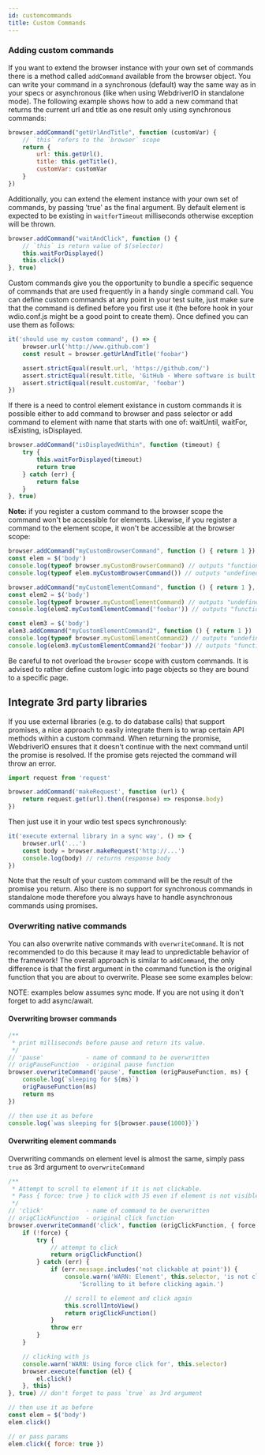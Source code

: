 ```yaml
---
id: customcommands
title: Custom Commands
---
```


### Adding custom commands

If you want to extend the browser instance with your own set of commands there is a method called `addCommand` available from the browser object. You can write your command in a synchronous (default) way the same way as in your specs or asynchronous (like when using WebdriverIO in standalone mode). The following example shows how to add a new command that returns the current url and title as one result only using synchronous commands:

```js
browser.addCommand("getUrlAndTitle", function (customVar) {
    // `this` refers to the `browser` scope
    return {
        url: this.getUrl(),
        title: this.getTitle(),
        customVar: customVar
    }
})
```

Additionally, you can extend the element instance with your own set of commands, by passing 'true' as the final argument. By default element is expected to be existing in `waitforTimeout` milliseconds otherwise exception will be thrown.

```js
browser.addCommand("waitAndClick", function () {
    // `this` is return value of $(selector)
    this.waitForDisplayed()
    this.click()
}, true)
```

Custom commands give you the opportunity to bundle a specific sequence of commands that are used frequently in a handy single command call. You can define custom commands at any point in your test suite, just make sure that the command is defined before you first use it (the before hook in your wdio.conf.js might be a good point to create them). Once defined you can use them as follows:

```js
it('should use my custom command', () => {
    browser.url('http://www.github.com')
    const result = browser.getUrlAndTitle('foobar')

    assert.strictEqual(result.url, 'https://github.com/')
    assert.strictEqual(result.title, 'GitHub · Where software is built')
    assert.strictEqual(result.customVar, 'foobar')
})
```

If there is a need to control element existance in custom commands it is possible either to add command to browser and pass selector or add command to element with name that starts with one of: waitUntil, waitFor, isExisting, isDisplayed.

```js
browser.addCommand("isDisplayedWithin", function (timeout) {
    try {
        this.waitForDisplayed(timeout)
        return true
    } catch (err) {
        return false
    }
}, true)
```

__Note:__ if you register a custom command to the browser scope the command won't be accessible for elements. Likewise, if you register a command to the element scope, it won't be accessible at the browser scope:

```js
browser.addCommand("myCustomBrowserCommand", function () { return 1 })
const elem = $('body')
console.log(typeof browser.myCustomBrowserCommand) // outputs "function"
console.log(typeof elem.myCustomBrowserCommand()) // outputs "undefined"

browser.addCommand("myCustomElementCommand", function () { return 1 }, true)
const elem2 = $('body')
console.log(typeof browser.myCustomElementCommand) // outputs "undefined"
console.log(elem2.myCustomElementCommand('foobar')) // outputs "function"

const elem3 = $('body')
elem3.addCommand("myCustomElementCommand2", function () { return 1 })
console.log(typeof browser.myCustomElementCommand2) // outputs "undefined"
console.log(elem3.myCustomElementCommand2('foobar')) // outputs "function"
```

Be careful to not overload the `browser` scope with custom commands. It is advised to rather define custom logic into page objects so they are bound to a specific page.

## Integrate 3rd party libraries

If you use external libraries (e.g. to do database calls) that support promises, a nice approach to easily integrate them is to wrap certain API methods within a custom command. When returning the promise, WebdriverIO ensures that it doesn't continue with the next command until the promise is resolved. If the promise gets rejected the command will throw an error.

```js
import request from 'request'

browser.addCommand('makeRequest', function (url) {
    return request.get(url).then((response) => response.body)
})
```

Then just use it in your wdio test specs synchronously:

```js
it('execute external library in a sync way', () => {
    browser.url('...')
    const body = browser.makeRequest('http://...')
    console.log(body) // returns response body
})
```

Note that the result of your custom command will be the result of the promise you return. Also there is no support for synchronous commands in standalone mode therefore you always have to handle asynchronous commands using promises.

### Overwriting native commands

You can also overwrite native commands with `overwriteCommand`. It is not recommended to do this because it may lead to unpredictable behavior of the framework! The overall approach is similar to `addCommand`, the only difference is that the first argument in the command function is the original function that you are about to overwrite. Please see some examples below:

NOTE: examples below assumes sync mode. If you are not using it don't forget to add async/await.

#### Overwriting browser commands

```js
/**
 * print milliseconds before pause and return its value.
 */
// 'pause'            - name of command to be overwritten
// origPauseFunction  - original pause function
browser.overwriteCommand('pause', function (origPauseFunction, ms) {
    console.log(`sleeping for ${ms}`)
    origPauseFunction(ms)
    return ms
})

// then use it as before
console.log(`was sleeping for ${browser.pause(1000)}`)
```

#### Overwriting element commands

Overwriting commands on element level is almost the same, simply pass `true` as 3rd argument to `overwriteCommand`

```js
/**
 * Attempt to scroll to element if it is not clickable.
 * Pass { force: true } to click with JS even if element is not visible or clickable.
 */
// 'click'            - name of command to be overwritten
// origClickFunction  - original click function
browser.overwriteCommand('click', function (origClickFunction, { force = false } = {}) {
    if (!force) {
        try {
            // attempt to click
            return origClickFunction()
        } catch (err) {
            if (err.message.includes('not clickable at point')) {
                console.warn('WARN: Element', this.selector, 'is not clickable.',
                    'Scrolling to it before clicking again.')

                // scroll to element and click again
                this.scrollIntoView()
                return origClickFunction()
            }
            throw err
        }
    }

    // clicking with js
    console.warn('WARN: Using force click for', this.selector)
    browser.execute(function (el) {
        el.click()
    }, this)
}, true) // don't forget to pass `true` as 3rd argument

// then use it as before
const elem = $('body')
elem.click()

// or pass params
elem.click({ force: true })
```
